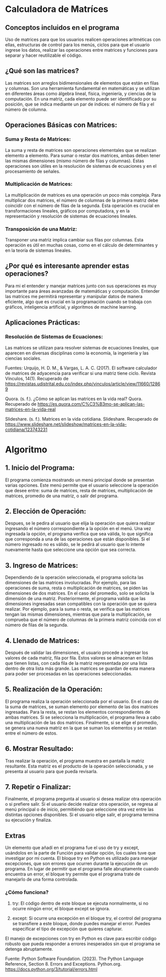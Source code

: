 # Calculadora de Matríces

## Conceptos incluidos en el programa
Uso de matrices para que los usuarios realicen operaciones aritméticas con ellas, estructuras de control para los menús, ciclos para que el usuario ingrese los datos, realizar las operaciones entre matrices y funciones para separar y hacer reutilizable el código.  

## ¿Qué son las matrices?
Las matrices son arreglos bidimensionales de elementos que están en filas y columnas. Son una herramienta fundamental en matemáticas y se utilizan en diferentes áreas como álgebra lineal, física, ingeniería, y ciencias de la computación. En una matriz, cada elemento puede ser identificado por su posición, que se indica mediante un par de índices: el número de fila y el número de columna.

## Operaciones Básicas con Matrices:

### Suma y Resta de Matrices:
La suma y resta de matrices son operaciones elementales que se realizan elemento a elemento. Para sumar o restar dos matrices, ambas deben tener las mismas dimensiones (mismo número de filas y columnas). Estas operaciones son útiles en la resolución de sistemas de ecuaciones y en el procesamiento de señales.

### Multiplicación de Matrices:
La multiplicación de matrices es una operación un poco más compleja. Para multiplicar dos matrices, el número de columnas de la primera matriz debe coincidir con el número de filas de la segunda. Esta operación es crucial en transformaciones lineales, gráficos por computadora, y en la representación y resolución de sistemas de ecuaciones lineales.

### Transposición de una Matriz:
Transponer una matriz implica cambiar sus filas por columnas. Esta operación es útil en muchas cosas, como en el cálculo de determinantes y en la teoría de sistemas lineales.

## ¿Por qué es interesante aprender estas operaciones?

Para mi el entender y manejar matrices junto con sus operaciones es muy importante para áreas avanzadas de matemáticas y computación. Entender las matrices me permitirá representar y manipular datos de manera eficiente, algo que es crucial en la programación cuando se trabaja con gráficos, inteligencia artificial, y algoritmos de machine learning.

## Aplicaciones Prácticas:

### Resolución de Sistemas de Ecuaciones:
Las matrices se utilizan para resolver sistemas de ecuaciones lineales, que aparecen en diversas disciplinas como la economía, la ingeniería y las ciencias sociales.

Fuentes: 
Urquijo, H. D. M., & Vargas, L. A. C. (2017). El software calculador de matrices de adyacencia para verificar si una matriz tiene ciclo. Revista Vínculos, 14(1). Recuperado de https://revistas.udistrital.edu.co/index.php/vinculos/article/view/11660/12869

Quora. (s. f.). ¿Cómo se aplican las matrices en la vida real? Quora. Recuperado de https://es.quora.com/C%C3%B3mo-se-aplican-las-matrices-en-la-vida-real

Slideshare. (s. f.). Matrices en la vida cotidiana. Slideshare. Recuperado de https://www.slideshare.net/slideshow/matrices-en-la-vida-cotidiana/123743231


# Algoritmo 
## 1. Inicio del Programa:
El programa comienza mostrando un menú principal donde se presentan varias opciones. Este menú permite que el usuario seleccione la operación que desee entre: suma de matrices, resta de matrices, multiplicación de matrices, promedio de una matriz, o salir del programa.

## 2. Elección de Operación:
Despues, se le pedira al usuario que elija la operación que quiera realizar ingresando el número correspondiente a la opción en el menú. Una vez ingresada la opción, el programa verifica que sea válida, lo que significa que corresponda a una de las operaciones que están disponibles. Si el número ingresado no es válido, se le pedirá al usuario que lo intente nuevamente hasta que seleccione una opción que sea correcta.

## 3. Ingreso de Matrices:
Dependiendo de la operación seleccionada, el programa solicita las dimensiones de las matrices involucradas. Por ejemplo, para las operaciones de suma, resta o multiplicación de matrices, se piden las dimensiones de dos matrices. En el caso del promedio, solo se solicita la dimensión de una matriz. Posteriormente, el programa valida que las dimensiones ingresadas sean compatibles con la operación que se quiera realizar. Por ejemplo, para la suma o resta, se verifica que las matrices tengan las mismas dimensiones, mientras que para la multiplicación, se comprueba que el número de columnas de la primera matriz coincida con el número de filas de la segunda.

## 4. Llenado de Matrices:
Después de validar las dimensiones, el usuario procede a ingresar los valores de cada matriz, fila por fila. Estos valores se almacenan en listas que tienen listas, con cada fila de la matriz representada por una lista dentro de otra lista más grande. Las matrices se guardan de esta manera para poder ser procesadas en las operaciones seleccionadas.

## 5. Realización de la Operación:
El programa realiza la operación seleccionada por el usuario. En el caso de la suma de matrices, se suman elemento por elemento de las dos matrices ingresadas. Para la resta, se restan los elementos correspondientes de ambas matrices. Si se selecciona la multiplicación, el programa lleva a cabo una multiplicación de las dos matrices. Finalmente, si se elige el promedio, se genera una nueva matriz en la que se suman los elementos y se restan entre el número de estos.

## 6. Mostrar Resultado:
Tras realizar la operación, el programa muestra en pantalla la matriz resultante. Esta matriz es el producto de la operación seleccionada, y se presenta al usuario para que pueda revisarla.

## 7. Repetir o Finalizar: 
Finalmente, el programa pregunta al usuario si desea realizar otra operación o si prefiere salir. Si el usuario decide realizar otra operación, se regresa al menú principal o de inicio, permitiéndo que seleccione otra vez entre las distintas opciones disponibles. Si el usuario elige salir, el programa termina su ejecución y finaliza.

## Extras
Un elemento que añadí en el programa fue el uso de try y except, usándolos en la parte de Función para validar opción, los cuales tuve que investigar por mi cuenta. 
El bloque try en Python es utilizado para manejar excepciones, que son errores que ocurren durante la ejecución de un programa. En lugar de permitir que el programa falle abruptamente cuando encuentra un error, el bloque try permite que el programa trate de manejarlo de una forma controlada.

### ¿Cómo funciona?
1.	try: El código dentro de este bloque se ejecuta normalmente, si no ocurre ningún error, el bloque except se ignora.

2.	except: Si ocurre una excepción en el bloque try, el control del programa se transfiere a este bloque, donde puedes manejar el error. Puedes especificar el tipo de excepción que quieres capturar.

El manejo de excepciones con try en Python es clave para escribir código robusto que pueda responder a errores inesperados sin que el programa se detenga abruptamente.

Fuente: Python Software Foundation. (2023). The Python Language Reference, Section 8. Errors and Exceptions. Python.org. https://docs.python.org/3/tutorial/errors.html
